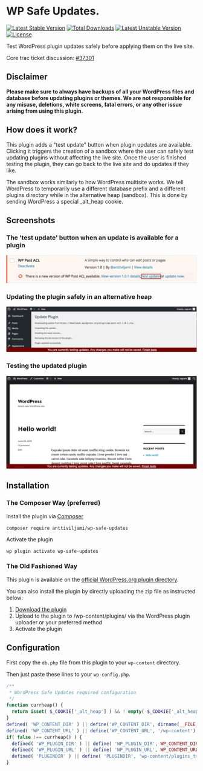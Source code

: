 # WP Safe Updates.
[![Latest Stable Version](https://poser.pugx.org/anttiviljami/wp-safe-updates/v/stable)](https://packagist.org/packages/anttiviljami/wp-safe-updates) [![Total Downloads](https://poser.pugx.org/anttiviljami/wp-safe-updates/downloads)](https://packagist.org/packages/anttiviljami/wp-safe-updates) [![Latest Unstable Version](https://poser.pugx.org/anttiviljami/wp-safe-updates/v/unstable)](https://packagist.org/packages/anttiviljami/wp-safe-updates) [![License](https://poser.pugx.org/anttiviljami/wp-safe-updates/license)](https://packagist.org/packages/anttiviljami/wp-safe-updates)

Test WordPress plugin updates safely before applying them on the live site.

Core trac ticket discussion: [#37301](https://core.trac.wordpress.org/ticket/37301)

## Disclaimer

**Please make sure to always have backups of all your WordPress files and database before updating plugins or themes. We are not responsible for any misuse, deletions, white screens, fatal errors, or any other issue arising from using this plugin.**

## How does it work?

This plugin adds a "test update" button when plugin updates are available. Clicking it triggers the creation of a sandbox where the user can safely test updating plugins without affecting the live site. Once the user is finished testing the plugin, they can go back to the live site and do updates if they like.

The sandbox works similarly to how WordPress multisite works. We tell WordPress to temporarily use a different database prefix and a different plugins directory while in the alternative heap (sandbox). This is done by sending WordPress a special _alt_heap cookie.

## Screenshots

### The 'test update' button when an update is available for a plugin
![Test update link](/assets/screenshot-1.png)

### Updating the plugin safely in an alternative heap
![Updating a plugin](/assets/screenshot-2.png)

### Testing the updated plugin
![Testing the update](/assets/screenshot-3.png)

## Installation

### The Composer Way (preferred)

Install the plugin via [Composer](https://getcomposer.org/)
```
composer require anttiviljami/wp-safe-updates
```

Activate the plugin
```
wp plugin activate wp-safe-updates
```

### The Old Fashioned Way

This plugin is available on the [official WordPress.org plugin directory](https://wordpress.org/plugins/wp-safe-updates/).

You can also install the plugin by directly uploading the zip file as instructed below:

1. [Download the plugin](archive/master.zip)
2. Upload to the plugin to /wp-content/plugins/ via the WordPress plugin uploader or your preferred method
3. Activate the plugin

## Configuration

First copy the `db.php` file from this plugin to your `wp-content` directory.

Then just paste these lines to your `wp-config.php`.
```php
/**
 * WordPress Safe Updates required configuration
 */
function currheap() {
  return isset( $_COOKIE['_alt_heap'] ) && ! empty( $_COOKIE['_alt_heap'] ) ? preg_replace('/[^a-z0-9_]/', '', strtolower( $_COOKIE['_alt_heap'] ) ) : false;
}
defined( 'WP_CONTENT_DIR' ) || define('WP_CONTENT_DIR', dirname(__FILE__) . '/wp-content');
defined( 'WP_CONTENT_URL' ) || define('WP_CONTENT_URL', '/wp-content');
if( false !== currheap() ) {
  defined( 'WP_PLUGIN_DIR' ) || define( 'WP_PLUGIN_DIR', WP_CONTENT_DIR . '/plugins_tmp_' . currheap() );
  defined( 'WP_PLUGIN_URL' ) || define( 'WP_PLUGIN_URL', WP_CONTENT_URL . '/plugins_tmp_' . currheap() );
  defined( 'PLUGINDIR' ) || define( 'PLUGINDIR', 'wp-content/plugins_tmp_' . currheap() );
}
```

